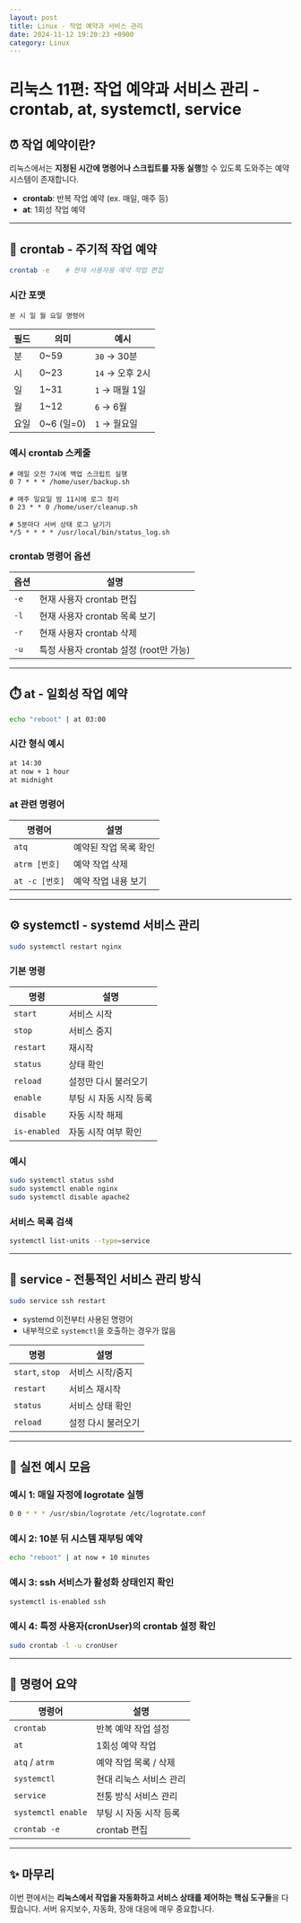 ```yaml
---
layout: post
title: Linux - 작업 예약과 서비스 관리
date: 2024-11-12 19:20:23 +0900
category: Linux
---
```

# 리눅스 11편: 작업 예약과 서비스 관리 - crontab, at, systemctl, service

## ⏰ 작업 예약이란?

리눅스에서는 **지정된 시간에 명령어나 스크립트를 자동 실행**할 수 있도록 도와주는 예약 시스템이 존재합니다.

- **crontab**: 반복 작업 예약 (ex. 매일, 매주 등)
- **at**: 1회성 작업 예약

---

## 📆 crontab - 주기적 작업 예약

```bash
crontab -e    # 현재 사용자용 예약 작업 편집
```

### 시간 포맷

```
분 시 일 월 요일 명령어
```

| 필드   | 의미         | 예시 |
|--------|--------------|------|
| 분     | 0~59         | `30` → 30분 |
| 시     | 0~23         | `14` → 오후 2시 |
| 일     | 1~31         | `1` → 매월 1일 |
| 월     | 1~12         | `6` → 6월 |
| 요일   | 0~6 (일=0)   | `1` → 월요일 |

### 예시 crontab 스케줄

```crontab
# 매일 오전 7시에 백업 스크립트 실행
0 7 * * * /home/user/backup.sh

# 매주 일요일 밤 11시에 로그 정리
0 23 * * 0 /home/user/cleanup.sh

# 5분마다 서버 상태 로그 남기기
*/5 * * * * /usr/local/bin/status_log.sh
```

### crontab 명령어 옵션

| 옵션 | 설명 |
|------|------|
| `-e` | 현재 사용자 crontab 편집 |
| `-l` | 현재 사용자 crontab 목록 보기 |
| `-r` | 현재 사용자 crontab 삭제 |
| `-u` | 특정 사용자 crontab 설정 (root만 가능) |

---

## ⏱️ at - 일회성 작업 예약

```bash
echo "reboot" | at 03:00
```

### 시간 형식 예시

```bash
at 14:30
at now + 1 hour
at midnight
```

### at 관련 명령어

| 명령어     | 설명 |
|------------|------|
| `atq`      | 예약된 작업 목록 확인 |
| `atrm [번호]` | 예약 작업 삭제 |
| `at -c [번호]` | 예약 작업 내용 보기 |

---

## ⚙️ systemctl - systemd 서비스 관리

```bash
sudo systemctl restart nginx
```

### 기본 명령

| 명령                | 설명 |
|---------------------|------|
| `start`             | 서비스 시작 |
| `stop`              | 서비스 중지 |
| `restart`           | 재시작 |
| `status`            | 상태 확인 |
| `reload`            | 설정만 다시 불러오기 |
| `enable`            | 부팅 시 자동 시작 등록 |
| `disable`           | 자동 시작 해제 |
| `is-enabled`        | 자동 시작 여부 확인 |

### 예시

```bash
sudo systemctl status sshd
sudo systemctl enable nginx
sudo systemctl disable apache2
```

### 서비스 목록 검색

```bash
systemctl list-units --type=service
```

---

## 🔧 service - 전통적인 서비스 관리 방식

```bash
sudo service ssh restart
```

- systemd 이전부터 사용된 명령어
- 내부적으로 `systemctl`을 호출하는 경우가 많음

| 명령              | 설명 |
|-------------------|------|
| `start`, `stop`   | 서비스 시작/중지 |
| `restart`         | 서비스 재시작 |
| `status`          | 서비스 상태 확인 |
| `reload`          | 설정 다시 불러오기 |

---

## 🧪 실전 예시 모음

### 예시 1: 매일 자정에 logrotate 실행
```bash
0 0 * * * /usr/sbin/logrotate /etc/logrotate.conf
```

### 예시 2: 10분 뒤 시스템 재부팅 예약
```bash
echo "reboot" | at now + 10 minutes
```

### 예시 3: ssh 서비스가 활성화 상태인지 확인
```bash
systemctl is-enabled ssh
```

### 예시 4: 특정 사용자(cronUser)의 crontab 설정 확인
```bash
sudo crontab -l -u cronUser
```

---

## 📎 명령어 요약

| 명령어         | 설명 |
|----------------|------|
| `crontab`      | 반복 예약 작업 설정 |
| `at`           | 1회성 예약 작업 |
| `atq` / `atrm` | 예약 작업 목록 / 삭제 |
| `systemctl`    | 현대 리눅스 서비스 관리 |
| `service`      | 전통 방식 서비스 관리 |
| `systemctl enable` | 부팅 시 자동 시작 등록 |
| `crontab -e`   | crontab 편집 |

---

## ✨ 마무리

이번 편에서는 **리눅스에서 작업을 자동화하고 서비스 상태를 제어하는 핵심 도구들**을 다뤘습니다. 서버 유지보수, 자동화, 장애 대응에 매우 중요합니다.
